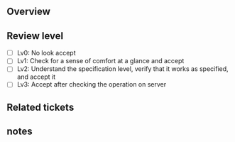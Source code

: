 ## Overview

## Review level

- [ ] Lv0: No look accept
- [ ] Lv1: Check for a sense of comfort at a glance and accept
- [ ] Lv2: Understand the specification level, verify that it works as specified, and accept it
- [ ] Lv3: Accept after checking the operation on server

## Related tickets

## notes
